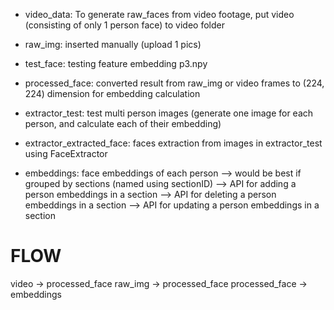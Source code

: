 * video_data: To generate raw_faces from video footage, put video (consisting of only 1 person face) to video folder

* raw_img: inserted manually (upload 1 pics)

* test_face: testing feature embedding p3.npy

* processed_face: converted result from raw_img or video frames to (224, 224) dimension for embedding calculation

* extractor_test: test multi person images (generate one image for each person, and calculate each of their embedding)

* extractor_extracted_face: faces extraction from images in extractor_test using FaceExtractor

* embeddings: face embeddings of each person --> would be best if grouped by sections (named using sectionID)
	--> API for adding a person embeddings in a section
	--> API for deleting a person embeddings in a section
	--> API for updating a person embeddings in a section


# FLOW

video -> processed_face
raw_img -> processed_face
processed_face -> embeddings